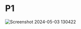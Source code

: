 # P1

![Screenshot 2024-05-03 130422](https://github.com/sudh29/Interview_Questions/assets/73557822/8bd11ec3-20cf-4bac-b51b-db10be42f5e4)
